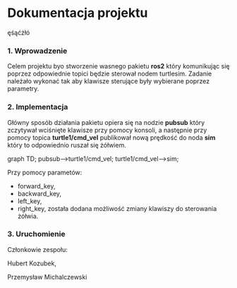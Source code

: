 # Dokumentacja projektu

ęśąćżłó
### 1. Wprowadzenie

Celem projektu byo stworzenie wasnego pakietu **ros2** który komunikując się poprzez odpowiednie 
topici będzie sterował nodem turtlesim. Zadanie należało wykonać tak aby klawisze sterujące były 
wybierane poprzez parametry.


### 2. Implementacja

Główny sposób działania pakietu opiera się na nodzie **pubsub** który zczytywał wciśnięte klawisze przy pomocy konsoli, 
a następnie przy pomocy topica **turtle1/cmd_vel** publikował nową prędkość do noda **sim** który to odpowiednio ruszał się żółwiem.

graph TD;
    pubsub-->turtle1/cmd_vel;
    turtle1/cmd_vel-->sim;

Przy pomocy parametów:
* forward_key,
* backward_key,
* left_key,
* right_key,
została dodana możliwość zmiany klawiszy do sterowania żółwia.

### 3. Uruchomienie



Członkowie zespołu:

Hubert Kozubek,

Przemysław Michalczewski
